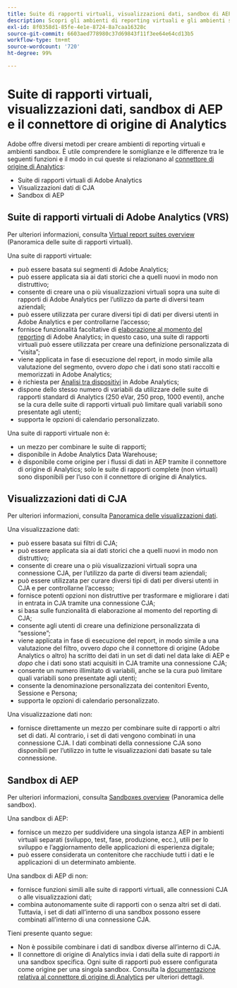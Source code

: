 ```yaml
---
title: Suite di rapporti virtuali, visualizzazioni dati, sandbox di AEP e il connettore di origine di Analytics
description: Scopri gli ambienti di reporting virtuali e gli ambienti sandbox.
exl-id: 8f0358d1-85fe-4e1e-8724-8a7caa16328c
source-git-commit: 6603aed778980c37d69843f11f3ee64e64cd13b5
workflow-type: tm+mt
source-wordcount: '720'
ht-degree: 99%

---
```


# Suite di rapporti virtuali, visualizzazioni dati, sandbox di AEP e il connettore di origine di Analytics

Adobe offre diversi metodi per creare ambienti di reporting virtuali e ambienti sandbox. È utile comprendere le somiglianze e le differenze tra le seguenti funzioni e il modo in cui queste si relazionano al [connettore di origine di Analytics](https://experienceleague.adobe.com/docs/experience-platform/sources/ui-tutorials/create/adobe-applications/analytics.html?lang=it):

* Suite di rapporti virtuali di Adobe Analytics
* Visualizzazioni dati di CJA
* Sandbox di AEP

## Suite di rapporti virtuali di Adobe Analytics (VRS)

Per ulteriori informazioni, consulta [Virtual report suites overview](https://experienceleague.adobe.com/docs/analytics/components/virtual-report-suites/vrs-about.html?lang=it) (Panoramica delle suite di rapporti virtuali).

Una suite di rapporti virtuale:

* può essere basata sui segmenti di Adobe Analytics;
* può essere applicata sia ai dati storici che a quelli nuovi in modo non distruttivo;
* consente di creare una o più visualizzazioni virtuali sopra una suite di rapporti di Adobe Analytics per l’utilizzo da parte di diversi team aziendali;
* può essere utilizzata per curare diversi tipi di dati per diversi utenti in Adobe Analytics e per controllarne l’accesso;
* fornisce funzionalità facoltative di [elaborazione al momento del reporting](https://experienceleague.adobe.com/docs/analytics/components/virtual-report-suites/vrs-report-time-processing.html?lang=it) di Adobe Analytics; in questo caso, una suite di rapporti virtuali può essere utilizzata per creare una definizione personalizzata di “visita”;
* viene applicata in fase di esecuzione del report, in modo simile alla valutazione del segmento, ovvero _dopo_ che i dati sono stati raccolti e memorizzati in Adobe Analytics;
* è richiesta per [Analisi tra dispositivi](https://experienceleague.adobe.com/docs/analytics/components/cda/overview.html?lang=it) in Adobe Analytics;
* dispone dello stesso numero di variabili da utilizzare delle suite di rapporti standard di Analytics (250 eVar, 250 prop, 1000 eventi), anche se la cura delle suite di rapporti virtuali può limitare quali variabili sono presentate agli utenti;
* supporta le opzioni di calendario personalizzato.

Una suite di rapporti virtuale non è:

* un mezzo per combinare le suite di rapporti;
* disponibile in Adobe Analytics Data Warehouse;
* è disponibile come origine per i flussi di dati in AEP tramite il connettore di origine di Analytics; solo le suite di rapporti complete (non virtuali) sono disponibili per l’uso con il connettore di origine di Analytics.


## Visualizzazioni dati di CJA

Per ulteriori informazioni, consulta [Panoramica delle visualizzazioni dati](https://experienceleague.adobe.com/docs/analytics-platform/using/cja-dataviews/data-views.html?lang=it).

Una visualizzazione dati:

* può essere basata sui filtri di CJA;
* può essere applicata sia ai dati storici che a quelli nuovi in modo non distruttivo;
* consente di creare una o più visualizzazioni virtuali sopra una connessione CJA, per l’utilizzo da parte di diversi team aziendali;
* può essere utilizzata per curare diversi tipi di dati per diversi utenti in CJA e per controllarne l’accesso;
* fornisce potenti opzioni non distruttive per trasformare e migliorare i dati in entrata in CJA tramite una connessione CJA;
* si basa sulle funzionalità di elaborazione al momento del reporting di CJA;
* consente agli utenti di creare una definizione personalizzata di “sessione”;
* viene applicata in fase di esecuzione del report, in modo simile a una valutazione del filtro, ovvero _dopo_ che il connettore di origine (Adobe Analytics o altro) ha scritto dei dati in un set di dati nel data lake di AEP e _dopo_ che i dati sono stati acquisiti in CJA tramite una connessione CJA;
* consente un numero illimitato di variabili, anche se la cura può limitare quali variabili sono presentate agli utenti;
* consente la denominazione personalizzata dei contenitori Evento, Sessione e Persona;
* supporta le opzioni di calendario personalizzato.

Una visualizzazione dati non:

* fornisce direttamente un mezzo per combinare suite di rapporti o altri set di dati. Al contrario, i set di dati vengono combinati in una connessione CJA. I dati combinati della connessione CJA sono disponibili per l’utilizzo in tutte le visualizzazioni dati basate su tale connessione.

## Sandbox di AEP

Per ulteriori informazioni, consulta [Sandboxes overview](https://experienceleague.adobe.com/docs/experience-platform/sandbox/home.html?lang=it) (Panoramica delle sandbox).

Una sandbox di AEP:

* fornisce un mezzo per suddividere una singola istanza AEP in ambienti virtuali separati (sviluppo, test, fase, produzione, ecc.), utili per lo sviluppo e l’aggiornamento delle applicazioni di esperienza digitale;
* può essere considerata un contenitore che racchiude tutti i dati e le applicazioni di un determinato ambiente.

Una sandbox di AEP di non:

* fornisce funzioni simili alle suite di rapporti virtuali, alle connessioni CJA o alle visualizzazioni dati;
* combina autonomamente suite di rapporti con o senza altri set di dati. Tuttavia, i set di dati all’interno di una sandbox possono essere combinati all’interno di una connessione CJA.

Tieni presente quanto segue:

* Non è possibile combinare i dati di sandbox diverse all’interno di CJA.
* Il connettore di origine di Analytics invia i dati della suite di rapporti _in_ una sandbox specifica. Ogni suite di rapporti può essere configurata come origine per una singola sandbox. Consulta la [documentazione relativa al connettore di origine di Analytics](https://experienceleague.adobe.com/docs/experience-platform/sources/ui-tutorials/create/adobe-applications/analytics.html?lang=en) per ulteriori dettagli.
